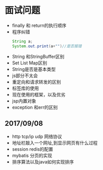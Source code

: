 # 面试问题
* finally 和 return的执行顺序
* 程序纠错
  ```java
  String a;
  System.out.print(a+"")//是否报错
  ```
* String 和StringBuffer区别
* Set List Map区别
* String是否是基本类型
* js部分不太会
* 重定向和请求转发的区别
* 标签库的使用
* 现在使用的框架，以及优劣
* jsp内置对象
* exception 和err的区别
## 2017/09/08
* http tcp/ip udp 网络协议
* 地址栏敲入一个网址,到显示网页有什么过程
* session redis的配置
* mybatis 分页的实现
* 排序算法以及java如何实现排序